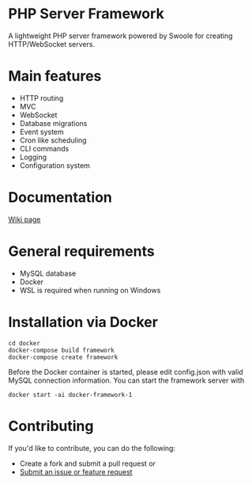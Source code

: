 # PHP Server Framework
A lightweight PHP server framework powered by Swoole for creating HTTP/WebSocket servers.

# Main features
+ HTTP routing
+ MVC
+ WebSocket
+ Database migrations
+ Event system
+ Cron like scheduling
+ CLI commands
+ Logging
+ Configuration system

# Documentation
[Wiki page](https://github.com/elarike12/PHP_Framework/wiki)


# General requirements
+ MySQL database
+ Docker
+ WSL is required when running on Windows

# Installation via Docker
```
cd docker
docker-compose build framework
docker-compose create framework
```
Before the Docker container is started, please edit config.json with valid MySQL connection information.
You can start the framework server with

```
docker start -ai docker-framework-1
```

# Contributing
If you'd like to contribute, you can do the following:

+ Create a fork and submit a pull request or
+ [Submit an issue or feature request](https://github.com/elarike12/PHP_Framework/issues)
